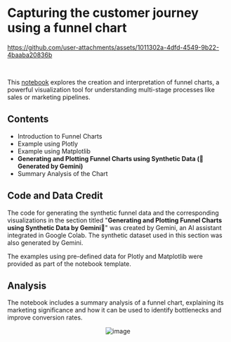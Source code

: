 # Capturing the customer journey using a funnel chart



https://github.com/user-attachments/assets/1011302a-4dfd-4549-9b22-4baaba20836b


<br>




This [notebook](https://github.com/Kmohamedalie/Funnel-Chart-Customer_Analytics/blob/master/Funnel_Chart_%F0%9F%8C%AA%EF%B8%8F%F0%9F%93%88.ipynb) explores the creation and interpretation of funnel charts, a powerful visualization tool for understanding multi-stage processes like sales or marketing pipelines.


## Contents

- Introduction to Funnel Charts
- Example using Plotly
- Example using Matplotlib
- **Generating and Plotting Funnel Charts using Synthetic Data (🤖 Generated by Gemini)**
- Summary Analysis of the Chart

## Code and Data Credit

The code for generating the synthetic funnel data and the corresponding visualizations in the section titled "**Generating and Plotting Funnel Charts using Synthetic Data by Gemini🤖**" was created by Gemini, an AI assistant integrated in Google Colab. The synthetic dataset used in this section was also generated by Gemini.

The examples using pre-defined data for Plotly and Matplotlib were provided as part of the notebook template.

## Analysis

The notebook includes a summary analysis of a funnel chart, explaining its marketing significance and how it can be used to identify bottlenecks and improve conversion rates.

<div align="center">

![image](https://github.com/user-attachments/assets/53a058b4-38b8-4f3e-a0cd-4d78afdcd379)

</div>





